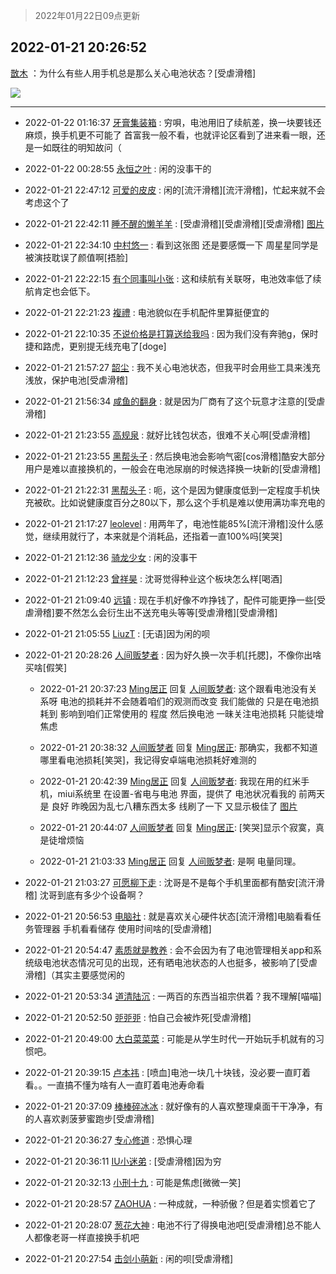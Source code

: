 > 2022年01月22日09点更新
<link rel="stylesheet" href="https://cdn.jsdelivr.net/gh/taotie6/sampleJSON@main/css/photo_show.css">
<meta name="referrer" content="no-referrer" />


 ## 2022-01-21 20:26:52 

 [㪚木](https://www.coolapk.com/feed/32992363?shareKey=OTY4ODFjZjJkNDM2NjFlYWFmYmI~) ：为什么有些人用手机总是那么关心电池状态？[受虐滑稽] 

<div class="album">
<img class="img-item" src="http://image.coolapk.com/feed/2022/0113/09/1081091_6b8f43b0_8274_6631_618@665x596.jpeg" />
</div>

 ------- 

- 2022-01-22 01:16:37 [牙膏集装箱](uid=1441885) : 穷唄，电池用旧了续航差，换一块要钱还麻烦，换手机更不可能了
首富我一般不看，也就评论区看到了进来看一眼，还是一如既往的明知故问（ 

- 2022-01-22 00:28:55 [永恒之叶](uid=4087136) : 闲的没事干的 

- 2022-01-21 22:47:12 [可爱的皮皮](uid=2163021) : 闲的[流汗滑稽][流汗滑稽]，忙起来就不会考虑这个了 

- 2022-01-21 22:42:11 [睡不醒的懒羊羊](uid=4242505) : [受虐滑稽][受虐滑稽][受虐滑稽] [图片](http://image.coolapk.com/feed/2022/0110/19/4242505_6653062a_4914_5624_204@1080x2232.jpeg)

- 2022-01-21 22:34:10 [中村悠一](uid=626684) : 看到这张图 还是要感慨一下 周星星同学是被演技耽误了颜值啊[捂脸] 

- 2022-01-21 22:22:15 [有个同事叫小张](uid=3259580) : 这和续航有关联呀，电池效率低了续航肯定也会低下。 

- 2022-01-21 22:21:23 [複禮](uid=1437066) : 电池貌似在手机配件里算挺便宜的 

- 2022-01-21 22:10:35 [不说价格是打算送给我吗](uid=3415876) : 因为我们没有奔驰g，保时捷和路虎，更别提无线充电了[doge] 

- 2022-01-21 21:57:27 [韶尘](uid=1296954) : 我不关心电池状态，但我平时会用些工具来浅充浅放，保护电池[受虐滑稽] 

- 2022-01-21 21:56:34 [咸鱼的翻身](uid=3945270) : 就是因为厂商有了这个玩意才注意的[受虐滑稽] 

- 2022-01-21 21:23:55 [高规泉](uid=1123484) : 就好比钱包状态，很难不关心啊[受虐滑稽] 

- 2022-01-21 21:23:55 [黑帮头子](uid=2838832) : 然后换电池会影响气密[cos滑稽]酷安大部分用户是难以直接换机的，一般会在电池尿崩的时候选择换一块新的[受虐滑稽] 

- 2022-01-21 21:22:31 [黑帮头子](uid=2838832) : 呃，这个是因为健康度低到一定程度手机快充被砍。比如说健康度百分之80以下，那么这个手机是难以使用满功率充电的 

- 2022-01-21 21:17:27 [leolevel](uid=764334) : 用两年了，电池性能85%[流汗滑稽]没什么感觉，继续用就行了，本来就是个消耗品，还指着一直100%吗[笑哭] 

- 2022-01-21 21:12:36 [骑龙少女](uid=2934362) : 闲的没事干 

- 2022-01-21 21:12:23 [曾祥昊](uid=6695078) : 沈哥觉得种业这个板块怎么样[喝酒] 

- 2022-01-21 21:09:40 [远镇](uid=1471248) : 现在手机好像不咋挣钱了，配件可能更挣一些[受虐滑稽]要不然怎么会衍生出不送充电头等等[受虐滑稽][受虐滑稽] 

- 2022-01-21 21:05:55 [LiuzT](uid=2145927) : [无语]因为闲的呗 

- 2022-01-21 20:28:26 [人间贩梦者](uid=2446972) : 因为好久换一次手机[托腮]，不像你出啥买啥[假笑] 

    - 2022-01-21 20:37:23 [Ming居正](uid=3232346) 回复 [人间贩梦者](uid=2446972): 这个跟看电池没有关系呀 电池的损耗并不会随着咱们的观测而改变 我们能做的 只是在电池损耗到 影响到咱们正常使用的 程度 然后换电池 一昧关注电池损耗 只能徒增焦虑 

    - 2022-01-21 20:38:32 [人间贩梦者](uid=2446972) 回复 [Ming居正](uid=3232346): 那确实，我都不知道哪里看电池损耗[笑哭]，我记得安卓端电池损耗好难测的 

    - 2022-01-21 20:42:39 [Ming居正](uid=3232346) 回复 [人间贩梦者](uid=2446972): 我现在用的红米手机，miui系统里 在设置-省电与电池 界面，提供了 电池状况看我的 前两天是 良好 昨晚因为乱七八糟东西太多 线刷了一下 又显示极佳了 [图片](http://image.coolapk.com/feed/2022/0121/20/3232346_8958_1882_273@2494x3325.jpg)

    - 2022-01-21 20:44:07 [人间贩梦者](uid=2446972) 回复 [Ming居正](uid=3232346): [笑哭]显示个寂寞，真是徒增烦恼 

    - 2022-01-21 21:03:33 [Ming居正](uid=3232346) 回复 [人间贩梦者](uid=2446972): 是啊 电量同理。 

- 2022-01-21 21:03:27 [可愿柳下走](uid=1820913) : 沈哥是不是每个手机里面都有酷安[流汗滑稽] 沈哥到底有多少个设备啊？ 

- 2022-01-21 20:56:53 [电脑社](uid=3731544) : 就是喜欢关心硬件状态[流汗滑稽]电脑看看任务管理器 手机看看储存 使用时间啥的[受虐滑稽] 

- 2022-01-21 20:54:47 [素质就是教养](uid=2192928) : 会不会因为有了电池管理相关app和系统级电池状态情况可见的出现，还有晒电池状态的人也挺多，被影响了[受虐滑稽]（其实主要感觉闲的 

- 2022-01-21 20:53:34 [道清陆沉](uid=889471) : 一两百的东西当祖宗供着？我不理解[喵喵] 

- 2022-01-21 20:52:50 [戼戼戼](uid=4044548) : 怕自己会被炸死[受虐滑稽] 

- 2022-01-21 20:49:00 [大白菜菜菜](uid=2081020) : 可能是从学生时代一开始玩手机就有的习惯吧。 

- 2022-01-21 20:39:15 [卢本祎](uid=2851774) : [喷血]电池一块几十块钱，没必要一直盯着看。。一直搞不懂为啥有人一直盯着电池寿命看 

- 2022-01-21 20:37:09 [棒棒碎冰冰](uid=13582511) : 就好像有的人喜欢整理桌面干干净净，有的人喜欢剥菠萝蜜跑步[受虐滑稽] 

- 2022-01-21 20:36:27 [专心修道](uid=3218687) : 恐惧心理 

- 2022-01-21 20:36:11 [IU小迷弟](uid=2571083) : [受虐滑稽]因为穷 

- 2022-01-21 20:32:13 [小刑十九](uid=3029225) : 可能是焦虑[微微一笑] 

- 2022-01-21 20:28:57 [ZAOHUA](uid=1930793) : 一种成就，一种骄傲？但是着实惯着它了 

- 2022-01-21 20:28:07 [葱花大神](uid=560141) : 电池不行了得换电池吧[受虐滑稽]总不能人人都像老哥一样直接换手机吧 

- 2022-01-21 20:27:54 [击剑小萌新](uid=3435660) : 闲的呗[受虐滑稽] 

